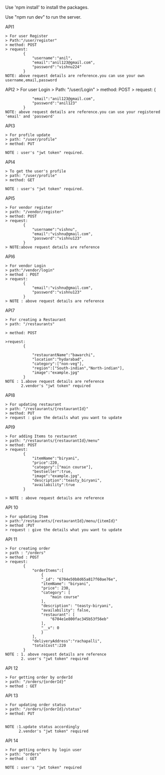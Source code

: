 Use 'npm install' to install the packages.

Use "npm run dev" to run the server.



API1


    > For user Register
    > Path:"/user/register"
    > method: POST
    > request:
            {
                "username":"anil",
                "email":"anil123@gmail.com",
                "password":"vishnu224"
            }
    NOTE: above request details are reference.you can use your own username,email,password


API2
    > For user Login
    > Path: "/user/Login"
    > method: POST
    > request:
            {

                "email":"anil123@gmail.com",
                "password":"anil123"
            }
    NOTE: above request details are reference.you can use your registered 'email' and 'password'
API3

    > For profile update
    > path: "/user/profile"
    > method: PUT

    NOTE : user's "jwt token" required.
    
API4

    > To get the user's profile
    > path: "/user/profile"
    > method: GET
    
    NOTE : user's "jwt token" required.

API5

    > For vendor register
    > path: "/vendor/register"
    > method: POST
    > request: 
            {
                "username":"vishnu",
                "email":"vishnu@gmail.com",
                "password":"vishnu123"
            }
    > NOTE:above request details are reference

API6 

    > For vendor Login
    > path:"/vendor/login"
    > method : POST
    > request:
            {
                "email":"vishnu@gmail.com",
                "password":"vishnu123"
            }
    > NOTE : above request details are reference

API7

    > For creating a Restaurant
    > path: "/restaurants"

    > method: POST

    >request: 
            {

                "restaurantName":"bawarchi",
                "location":"hydarabad",
                "category":["non-veg"],
                "region":["South-indian","North-indian"],
                "image":"example.jpg"
            }
    NOTE : 1.above request details are reference
           2.vendor's "jwt token" required

API8 

    > For updating restaurant
    > path: "/restaurants/{restaurantId}"
    > method: PUT
    > request : give the details what you want to update

API9

    > For adding Items to restaurant
    > path: "/restaurants/{restaurantId}/menu"
    > method: POST
    > request:
            {
                "itemName":"biryani",
                "price":220,
                "category":["main course"],
                "bestseller":true,
                "image":"example.jpg",
                "description":"teasty_biryani",
                "availability":true
            }

    > NOTE : above request details are reference

API 10 

    > For updating Item
    > path:"/restaurants/{restaurantId}/menu/{itemId}"
    > method :PUT
    > request : give the details what you want to update

API 11

    > For creating order
    > path : "/orders"
    > method : POST
    > request: 
            {
                "orderItems":[
                    {
                    "_id": "6704e50b8d65a817f60ae76e",
                    "itemName": "biryani",
                    "price": 230,
                    "category": [
                        "main course"
                    ],
                    "description": "teasty-biryani",
                    "availability": false,
                    "restaurant": [
                        "6704e1e800fac345b53f56eb"
                    ],
                    "__v": 0
                    }
                ],
                "deliveryAddress":"rachapalli",
                "totalCost":220
            }
    NOTE : 1. above request details are reference
           2. user's "jwt token" required

API 12

    > For getting order by orderId
    > path: "/orders/{orderId}"
    > method : GET

API 13

    > For updating order status
    > path: "/orders/{orderId}/status"
    > method: PUT


    NOTE :1.update status accordingly
          2.vendor's "jwt token" required

API 14

    > For getting orders by login user
    > path: "orders"
    > method : GET
    
    NOTE : user's "jwt token" required



    
